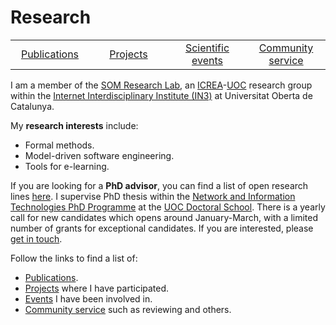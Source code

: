 # Research

<table width="100%">
  <tr style="text-align:center;">
    <td width="25%" style="text-align:center;"> <a href="https://robertclariso.github.io/html/en/publications">Publications</a> </td>
    <td width="25%" style="text-align:center;"> <a href="https://robertclariso.github.io/html/en/projects">Projects</a> </td>
    <td width="25%" style="text-align:center;"> <a href="https://robertclariso.github.io/html/en/events">Scientific events</a> </td>
    <td width="25%" style="text-align:center;"> <a href="https://robertclariso.github.io/html/en/service">Community service</a> </td>
  </tr> 
</table>

I am a member of the [SOM Research Lab](https://som-research.uoc.edu), an [ICREA](https://www.icrea.cat)-[UOC](https://www.uoc.edu) research group within the [Internet Interdisciplinary Institute (IN3)](https://in3.uoc.edu) at Universitat Oberta de Catalunya.

My **research interests** include:
- Formal methods.
- Model-driven software engineering.
- Tools for e-learning.

If you are looking for a **PhD advisor**, you can find a list of open research lines [here](https://www.uoc.edu/portal/en/escola-doctorat/linies-recerca/linies-nit/software-engineering/index.html). I supervise PhD thesis within the [Network and Information Technologies PhD Programme](http://studies.uoc.edu/web/estudia/en/doctoral-programmes/technologies-information-networks/presentation) at the [UOC Doctoral School](https://www.uoc.edu/portal/en/escola-doctorat/index.html). There is a yearly call for new candidates which opens around January-March, with a limited number of grants for exceptional candidates. If you are interested, please [get in touch](https://robertclariso.github.io).  

Follow the links to find a list of:
- [Publications](https://robertclariso.github.io/html/en/publications).
- [Projects](https://robertclariso.github.io/html/en/projects) where I have participated.
- [Events](https://robertclariso.github.io/html/en/events) I have been involved in.
- [Community service](https://robertclariso.github.io/html/en/service) such as reviewing and others.


